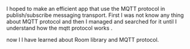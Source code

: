 I hoped to make an efficient app that use the MQTT protocol in 
publish/subscribe messaging transport.
First I was not know any thing about MQTT protocol and then I managed and searched for it until I understand how the mqtt protocol works .

now I l have learned about Room library and MQTT protocol.

